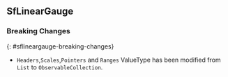 ## SfLinearGauge

### Breaking Changes
{: #sflineargauge-breaking-changes}

* `Headers`,`Scales`,`Pointers` and `Ranges` ValueType has been modified from `List` to `ObservableCollection`.
